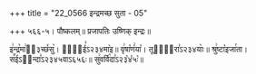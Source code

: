 +++
title = "22_0566 इन्द्रमच्छ सुता - 05"

+++
५६६-५। पौष्कलम्॥ प्रजापतिः उष्णिक् इन्द्रः॥

इ꣢न्द्र꣡मा꣢ऽ᳐३च्छ꣤सु꣥। ता꣢᳐ई꣣ऽ२३४मा꣥इ॥ वृ꣢षा꣡णं꣢या꣡। तूहा꣢᳐रा꣣ऽ२३४याः꣥॥ श्रु꣢ष्टा꣡इजा꣯ता। स꣪ईऽ२᳐न्दा꣣ऽ२३४५वाऽ६५६ः॥ सु꣢वर्वि꣡दा꣣ऽ२३꣡४꣡५ः꣡॥
